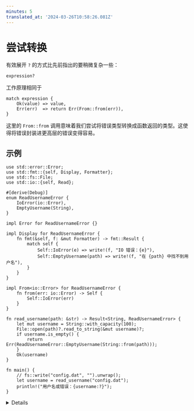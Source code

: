 ```yaml
---
minutes: 5
translated_at: '2024-03-26T10:58:26.081Z'
---
```


# 尝试转换

有效展开 `?` 的方式比先前指出的要稍微复杂一些：

```rust,ignore
expression?
```

工作原理相同于

```rust,ignore
match expression {
    Ok(value) => value,
    Err(err)  => return Err(From::from(err)),
}
```

这里的 `From::from` 调用意味着我们尝试将错误类型转换成函数返回的类型。这使得将错误封装进更高层的错误变得容易。

## 示例

```rust,editable
use std::error::Error;
use std::fmt::{self, Display, Formatter};
use std::fs::File;
use std::io::{self, Read};

#[derive(Debug)]
enum ReadUsernameError {
    IoError(io::Error),
    EmptyUsername(String),
}

impl Error for ReadUsernameError {}

impl Display for ReadUsernameError {
    fn fmt(&self, f: &mut Formatter) -> fmt::Result {
        match self {
            Self::IoError(e) => write!(f, "IO 错误：{e}"),
            Self::EmptyUsername(path) => write!(f, "在 {path} 中找不到用户名"),
        }
    }
}

impl From<io::Error> for ReadUsernameError {
    fn from(err: io::Error) -> Self {
        Self::IoError(err)
    }
}

fn read_username(path: &str) -> Result<String, ReadUsernameError> {
    let mut username = String::with_capacity(100);
    File::open(path)?.read_to_string(&mut username)?;
    if username.is_empty() {
        return Err(ReadUsernameError::EmptyUsername(String::from(path)));
    }
    Ok(username)
}

fn main() {
    // fs::write("config.dat", "").unwrap();
    let username = read_username("config.dat");
    println!("用户名或错误：{username:?}");
}
```

<details>

`?` 操作符必须返回与函数的返回类型兼容的值。对于 `Result`，这意味着错误类型必须兼容。一个返回 `Result<T, ErrorOuter>` 的函数只能在类型为 `Result<U, ErrorInner>` 的值上使用 `?`，如果 `ErrorOuter` 和 `ErrorInner` 是相同的类型，或者 `ErrorOuter` 实现了 `From<ErrorInner>`。

一种常见的替代 `From` 实现的策略是使用 `Result::map_err`，尤其是

当转换只在一个地方发生时。

对于 `Option` 并没有兼容性要求。返回 `Option<T>` 的函数可以对任意 `T` 和 `U` 类型的 `Option<U>` 使用 `?` 操作符。

返回 `Result` 的函数不能在 `Option` 上使用 `?`，反之亦然。然而，`Option::ok_or` 可以将 `Option` 转换为 `Result`，而 `Result::ok` 则可以将 `Result` 转化为 `Option`。

</details>
